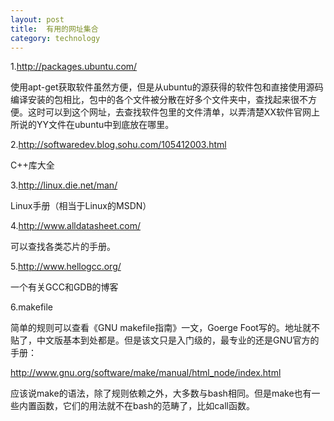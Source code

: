 ```yaml
---
layout: post
title:  有用的网址集合
category: technology 
---
```


1.http://packages.ubuntu.com/

使用apt-get获取软件虽然方便，但是从ubuntu的源获得的软件包和直接使用源码编译安装的包相比，包中的各个文件被分散在好多个文件夹中，查找起来很不方便。这时可以到这个网址，去查找软件包里的文件清单，以弄清楚XX软件官网上所说的YY文件在ubuntu中到底放在哪里。

2.http://softwaredev.blog.sohu.com/105412003.html

C++库大全

3.http://linux.die.net/man/

Linux手册（相当于Linux的MSDN）

4.http://www.alldatasheet.com/

可以查找各类芯片的手册。

5.http://www.hellogcc.org/

一个有关GCC和GDB的博客

6.makefile

简单的规则可以查看《GNU makefile指南》一文，Goerge Foot写的。地址就不贴了，中文版基本到处都是。但是该文只是入门级的，最专业的还是GNU官方的手册：

http://www.gnu.org/software/make/manual/html_node/index.html

应该说make的语法，除了规则依赖之外，大多数与bash相同。但是make也有一些内置函数，它们的用法就不在bash的范畴了，比如call函数。